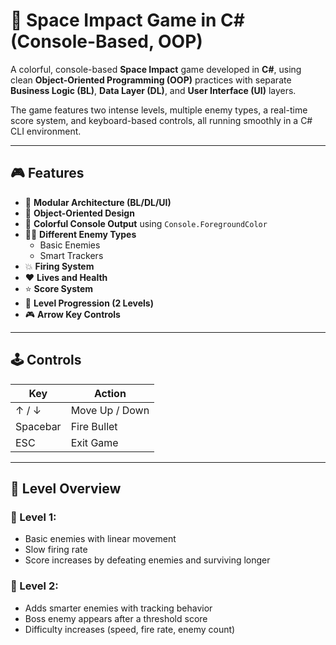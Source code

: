 # 🚀 Space Impact Game in C# (Console-Based, OOP)

A colorful, console-based **Space Impact** game developed in **C#**, using clean **Object-Oriented Programming (OOP)** practices with separate **Business Logic (BL)**, **Data Layer (DL)**, and **User Interface (UI)** layers.

The game features two intense levels, multiple enemy types, a real-time score system, and keyboard-based controls, all running smoothly in a C# CLI environment.

---

## 🎮 Features

- 🧱 **Modular Architecture (BL/DL/UI)**
- 🧠 **Object-Oriented Design**
- 🎨 **Colorful Console Output** using `Console.ForegroundColor`
- 🧟‍♂️ **Different Enemy Types**
  - Basic Enemies
  - Smart Trackers
- 💥 **Firing System**
- ❤️ **Lives and Health**
- ⭐ **Score System**
- 🧭 **Level Progression (2 Levels)**
- 🎮 **Arrow Key Controls**

---

## 🕹️ Controls

| Key        | Action        |
|------------|---------------|
| ↑ / ↓      | Move Up / Down |
| Spacebar   | Fire Bullet    |
| ESC        | Exit Game      |

---

## 🧠 Level Overview

### 🔹 Level 1:
- Basic enemies with linear movement
- Slow firing rate
- Score increases by defeating enemies and surviving longer

### 🔸 Level 2:
- Adds smarter enemies with tracking behavior
- Boss enemy appears after a threshold score
- Difficulty increases (speed, fire rate, enemy count)

